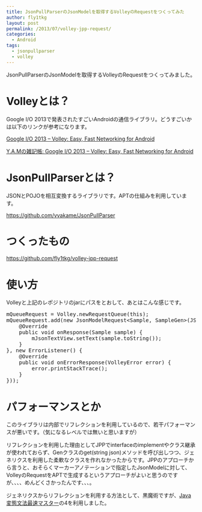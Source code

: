 ```yaml
---
title: JsonPullParserのJsonModelを取得するVolleyのRequestをつくってみた
author: fly1tkg
layout: post
permalink: /2013/07/volley-jpp-request/
categories:
  - Android
tags:
  - jsonpullparser
  - volley
---
```

JsonPullParserのJsonModelを取得するVolleyのRequestをつくってみました。

# Volleyとは？

Google I/O 2013で発表されたすごいAndroidの通信ライブラリ。どうすごいかは以下のリンクが参考になります。

[Google I/O 2013 – Volley: Easy, Fast Networking for Android][1]

[Y.A.Mの雑記帳: Google I/O 2013 – Volley: Easy, Fast Networking for Android][2]

# JsonPullParserとは？

JSONとPOJOを相互変換するライブラリです。APTの仕組みを利用しています。

<https://github.com/vvakame/JsonPullParser>

# つくったもの

<https://github.com/fly1tkg/volley-jpp-request>

# 使い方

Volleyと上記のレポジトリのjarにパスをとおして、あとはこんな感じです。

<div>
  <div id="highlighter_297764">
    <pre class="brush: java; gutter: true">mQueueRequest = Volley.newRequestQueue(this);
mQueueRequest.add(new JsonModelRequest&lt;Sample, SampleGen&gt;(JSON_URL, new Listener&lt;Sample&gt;() {
    @Override
    public void onResponse(Sample sample) {
        mJsonTextView.setText(sample.toString());
    }
}, new ErrorListener() {
    @Override
    public void onErrorResponse(VolleyError error) {
        error.printStackTrace();
    }
}));</pre>
  </div>
</div>

# パフォーマンスとか

このライブラリは内部でリフレクションを利用しているので、若干パフォーマンスが悪いです。（気になるレベルでは無いと思いますが）

リフレクションを利用した理由としてJPPでinterfaceのimplementやクラス継承が使われておらず、Genクラスのget(string json)メソッドを呼び出しつつ、ジェネリクスを利用した柔軟なクラスを作れなかったからです。JPPのアプローチから言うと、おそらくマーカーアノテーションで指定したJsonModelに対して、VolleyのRequestをAPTで生成するというアプローチがよいと思うのですが、、、、めんどくさかったんです、、、。

ジェネリクスからリフレクションを利用する方法として、黒魔術ですが、[Java変態文法最速マスター][3]の4を利用しました。  
  
<!-- blog_widget -->

  
<ins class="adsbygoogle"  
style="display:inline-block;width:300px;height:250px"  
data-ad-client="ca-pub-6228702140385127"  
data-ad-slot="3243171800"></ins>

 [1]: http://www.youtube.com/watch?v=yhv8l9F44qo&feature=player_embedded
 [2]: http://y-anz-m.blogspot.jp/2013/05/google-io-2013-android-volley-easy-fast.html
 [3]: http://d.hatena.ne.jp/Nagise/20100202/1265131791
